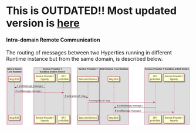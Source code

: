 **This is OUTDATED!! Most updated version is [here](https://github.com/reTHINK-project/dev-service-framework/blob/d3.2-working-docs/docs/specs/dynamic-view/basics/intra-remote-comm.md)**
==========================================================================================================================================================================================

#### Intra-domain Remote Communication

The routing of messages between two Hyperties running in different Runtime instance but from the same domain, is described below.

<!--
@startuml "intradomain-remote-communication.png"

autonumber

!define SHOW_RuntimeA

!define SHOW_SP1SandboxAtRuntimeA
!define SHOW_Protostub1AtRuntimeA
!define SHOW_ServiceProvider1HypertyAtRuntimeA

!define SHOW_CoreRuntimeA
!define SHOW_MsgBUSAtRuntimeA

!define SHOW_Runtime1B
!define SHOW_SP1SandboxAtRuntime1B
!define SHOW_Protostub1AtRuntime1B
!define SHOW_ServiceProvider1HypertyAtRuntime1B

!define SHOW_SP1

!define SHOW_CoreRuntime1B
!define SHOW_MsgBUSAtRuntime1B


!include ../runtime_objects.plantuml



SP1H@A -> BUS@A : postMessage( message )

BUS@A -> Proto1@A : postMessage( message )

Proto1@A -> SP1 : send protocol1 msg

Proto1@1B <- SP1 : send protocol1 msg

BUS@1B <- Proto1@1B : postMessage( message )

SP1H@1B <- BUS@1B : postMessage( message )

@enduml
-->

![Figure @runtime-intra-remote-comm: Intra-domain Remote Communication](intradomain-remote-communication.png)
